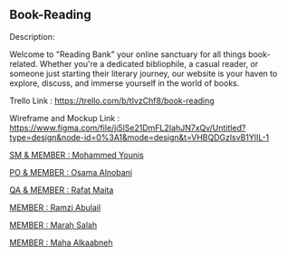 ## Book-Reading

Description:

Welcome to "Reading Bank" your online sanctuary for all things book-related. Whether you're a dedicated bibliophile, a casual reader, or someone just starting their literary journey, our website is your haven to explore, discuss, and immerse yourself in the world of books.

Trello Link : https://trello.com/b/tIvzChf8/book-reading

Wireframe and Mockup Link : https://www.figma.com/file/ji5lSe21DmFL2IahJN7xQv/Untitled?type=design&node-id=0%3A1&mode=design&t=VHBQDGzlsvB1YlIL-1

[SM & MEMBER : Mohammed Younis](https://github.com/MohammedYounis2001)

[PO & MEMBER : Osama Alnobani](https://github.com/osamaraed53)

[QA & MEMBER : Rafat Maita](https://github.com/rafatmaita)

[MEMBER : Ramzi Abulail](https://github.com/ramzi-abulail)

[MEMBER : Marah Salah](https://github.com/MarahSalah)

[MEMBER : Maha Alkaabneh](https://github.com/maha-mohammad01)
